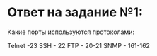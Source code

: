 # Ответ на задание №1:
Какие порты используются протоколами:

Telnet -23
SSH - 22
FTP - 20-21 
SNMP - 161-162
